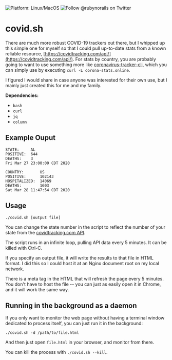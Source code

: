 ![Platform: Linux/MacOS](https://img.shields.io/badge/platform-Linux/MacOS-blue)
![Follow @rubynorails on Twitter](https://img.shields.io/twitter/follow/rubynorails?label=follow&style=social)

# covid.sh

There are much more robust COVID-19 trackers out there, but I whipped up this simple one for myself so that I could pull up-to-date stats from a known reliable resource,
[https://covidtracking.com/api/](https://covidtracking.com/api/).  For stats by country, you are probably going to want to use something more like
[coronavirus-tracker-cli](https://github.com/sagarkarira/coronavirus-tracker-cli), which you can simply use by executing `curl -L corona-stats.online`.

I figured I would share in case anyone was interested for their own use, but I mainly just created this for me and my family.

**Dependencies:**
- `bash`
- `curl`
- `jq`
- `column`

## Example Ouput

```
STATE:     AL
POSITIVE:  644
DEATHS:    3
Fri Mar 27 23:00:00 CDT 2020

COUNTRY:       US
POSITIVE:      102143
HOSPITALIZED:  14069
DEATHS:        1603
Sat Mar 28 11:47:54 CDT 2020
```

## Usage

`./covid.sh [output file]`

You can change the state number in the script to reflect the number of your state from the [covidtracking.com API](https://covidtracking.com/api/).

The script runs in an infinite loop, pulling API data every 5 minutes.  It can be killed with Ctrl-C.

If you specify an output file, it will write the results to that file in HTML format.  I did this so I could host it at an Nginx document root on my local network.

There is a meta tag in the HTML that will refresh the page every 5 minutes.  You don't have to host the file -- you can just as easily open it in Chrome, and it will work the same way.

## Running in the background as a daemon

If you only want to monitor the web page without having a terminal window dedicated to process itself, you can just run it in the background:

`./covid.sh -d /path/to/file.html`

And then just open `file.html` in your browser, and monitor from there.

You can kill the process with `./covid.sh --kill`. 
